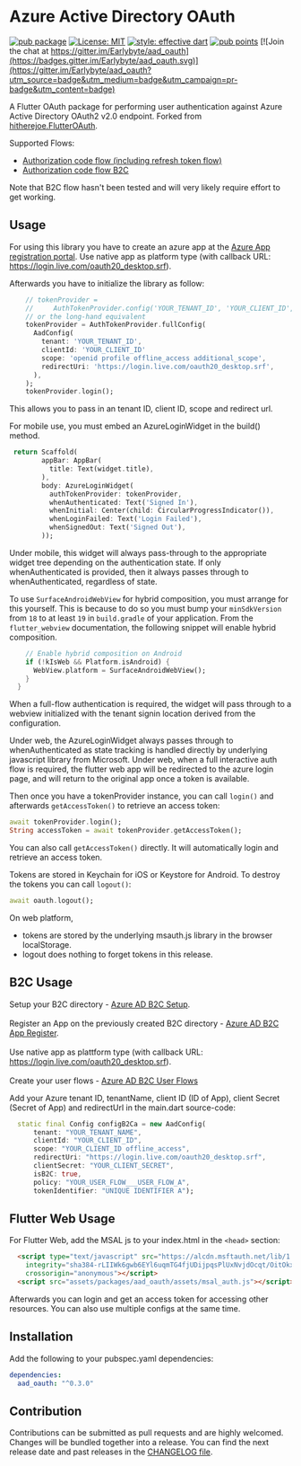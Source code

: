 # Azure Active Directory OAuth

[![pub package](https://img.shields.io/pub/v/aad_oauth.svg)](https://pub.dartlang.org/packages/aad_oauth)
[![License: MIT](https://img.shields.io/badge/license-MIT-blue.svg)](https://opensource.org/licenses/MIT)
[![style: effective dart](https://img.shields.io/badge/style-effective_dart-40c4ff.svg)](https://github.com/tenhobi/effective_dart)
[![pub points](https://badges.bar/aad_oauth/pub%20points)](https://pub.dev/packages/aad_oauth/score) 
[![Join the chat at https://gitter.im/Earlybyte/aad_oauth](https://badges.gitter.im/Earlybyte/aad_oauth.svg)](https://gitter.im/Earlybyte/aad_oauth?utm_source=badge&utm_medium=badge&utm_campaign=pr-badge&utm_content=badge)

A Flutter OAuth package for performing user authentication against Azure Active Directory OAuth2 v2.0 endpoint. Forked from [hitherejoe.FlutterOAuth](https://github.com/hitherejoe/FlutterOAuth).

Supported Flows:

- [Authorization code flow (including refresh token flow)](https://docs.microsoft.com/en-us/azure/active-directory/develop/v2-oauth2-auth-code-flow)
- [Authorization code flow B2C](https://docs.microsoft.com/en-us/azure/active-directory-b2c/authorization-code-flow)

Note that B2C flow hasn't been tested and will very likely require effort to get working.

## Usage

For using this library you have to create an azure app at the [Azure App registration portal](https://apps.dev.microsoft.com/). Use native app as platform type (with callback URL: https://login.live.com/oauth20_desktop.srf).

Afterwards you have to initialize the library as follow:

```dart
    // tokenProvider =
    //     AuthTokenProvider.config('YOUR_TENANT_ID', 'YOUR_CLIENT_ID', 'additional_scope');
    // or the long-hand equivalent
    tokenProvider = AuthTokenProvider.fullConfig(
      AadConfig(
        tenant: 'YOUR_TENANT_ID',
        clientId: 'YOUR_CLIENT_ID'
        scope: 'openid profile offline_access additional_scope',
        redirectUri: 'https://login.live.com/oauth20_desktop.srf',
      ),
    );
    tokenProvider.login();

```

This allows you to pass in an tenant ID, client ID, scope and redirect url.

For mobile use, you must embed an AzureLoginWidget in the build() method.
```dart
 return Scaffold(
        appBar: AppBar(
          title: Text(widget.title),
        ),
        body: AzureLoginWidget(
          authTokenProvider: tokenProvider,
          whenAuthenticated: Text('Signed In'),
          whenInitial: Center(child: CircularProgressIndicator()),
          whenLoginFailed: Text('Login Failed'),
          whenSignedOut: Text('Signed Out'),
        ));
```
Under mobile, this widget will always pass-through to the appropriate widget tree depending
on the authentication state. If only whenAuthenticated is provided, then it always passes
through to whenAuthenticated, regardless of state. 

To use `SurfaceAndroidWebView` for hybrid composition, you must arrange for this yourself. This
is because to do so you must bump your `minSdkVersion` from `18` to at least `19` in `build.gradle` of
your application. From the `flutter_webview` documentation, the following snippet will enable
hybrid composition.

```dart
    // Enable hybrid composition on Android
    if (!kIsWeb && Platform.isAndroid) {
      WebView.platform = SurfaceAndroidWebView();
    }
  }
```

When a full-flow authentication is required, the widget will pass through to a webview
initialized with the tenant signin location derived from the configuration.

Under web, the AzureLoginWidget always passes through to whenAuthenticated as state tracking
is handled directly by underlying javascript library from Microsoft. Under web, when a full
interactive auth flow is required, the flutter web app will be redirected to the azure login
page, and will return to the original app once a token is available.

Then once you have a tokenProvider instance, you can call `login()` and afterwards `getAccessToken()` to retrieve an access token:

```dart
await tokenProvider.login();
String accessToken = await tokenProvider.getAccessToken();
```



You can also call `getAccessToken()` directly. It will automatically login and retrieve an access token.

Tokens are stored in Keychain for iOS or Keystore for Android. To destroy the tokens you can call `logout()`:

```dart
await oauth.logout();
```

On web platform,
* tokens are stored by the underlying msauth.js library in the browser localStorage.
* logout does nothing to forget tokens in this release.

## B2C Usage

Setup your B2C directory - [Azure AD B2C Setup](https://docs.microsoft.com/en-us/azure/active-directory-b2c/tutorial-create-tenant/).
<br></br>Register an App on the previously created B2C directory - [Azure AD B2C App Register](https://docs.microsoft.com/en-us/azure/active-directory-b2c/tutorial-register-applications?tabs=applications).
<br></br>Use native app as plattform type (with callback URL: https://login.live.com/oauth20_desktop.srf).
<br></br>Create your user flows - [Azure AD B2C User Flows](https://docs.microsoft.com/en-us/azure/active-directory-b2c/tutorial-create-user-flows)

Add your Azure tenant ID, tenantName, client ID (ID of App), client Secret (Secret of App) and redirectUrl in the main.dart source-code:

```dart
  static final Config configB2Ca = new AadConfig(
      tenant: "YOUR_TENANT_NAME",
      clientId: "YOUR_CLIENT_ID",
      scope: "YOUR_CLIENT_ID offline_access",
      redirectUri: "https://login.live.com/oauth20_desktop.srf",
      clientSecret: "YOUR_CLIENT_SECRET",
      isB2C: true,
      policy: "YOUR_USER_FLOW___USER_FLOW_A",
      tokenIdentifier: "UNIQUE IDENTIFIER A");
```

## Flutter Web Usage
For Flutter Web, add the MSAL js to your index.html in the `<head>` section:
```html
  <script type="text/javascript" src="https://alcdn.msftauth.net/lib/1.4.8/js/msal.js"
    integrity="sha384-rLIIWk6gwb6EYl6uqmTG4fjUDijpqsPlUxNvjdOcqt/OitOkxXKAJf6HhNEjRDBD"
    crossorigin="anonymous"></script>
  <script src="assets/packages/aad_oauth/assets/msal_auth.js"></script>
```

Afterwards you can login and get an access token for accessing other resources. You can also use multiple configs at the same time.

## Installation

Add the following to your pubspec.yaml dependencies:

```yaml
dependencies:
  aad_oauth: "^0.3.0"
```

## Contribution

Contributions can be submitted as pull requests and are highly welcomed. Changes will be bundled together into a release. You can find the next release date and past releases in the [CHANGELOG file](CHANGELOG.md).
